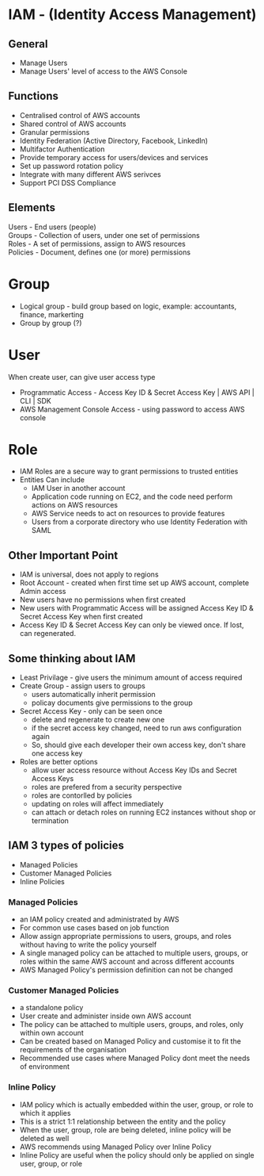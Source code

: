 # IAM - (Identity Access Management)

## General
* Manage Users
* Manage Users' level of access to the AWS Console

## Functions
* Centralised control of AWS accounts
* Shared control of AWS accounts 
* Granular permissions
* Identity Federation (Active Directory, Facebook, LinkedIn)
* Multifactor Authentication
* Provide temporary access for users/devices and services
* Set up password rotation policy
* Integrate with many different AWS serivces
* Support PCI DSS Compliance

## Elements
Users - End users (people) <br>
Groups - Collection of users, under one set of permissions <br>
Roles - A set of permissions, assign to AWS resources <br>
Policies - Document, defines one (or more) permissions

# Group
* Logical group - build group based on logic, example: accountants, finance, markerting
* Group by group (?)

# User
When create user, can give user access type <br>
* Programmatic Access - Access Key ID & Secret Access Key | AWS API | CLI | SDK
* AWS Management Console Access - using password to access AWS console

# Role
* IAM Roles are a secure way to grant permissions to trusted entities
* Entities Can include
    - IAM User in another account
    - Application code running on EC2, and the code need perform actions on AWS resources
    - AWS Service needs to act on resources to provide features
    - Users from a corporate directory who use Identity Federation with SAML

## Other Important Point
* IAM is universal, does not apply to regions
* Root Account - created when first time set up AWS account, complete Admin access
* New users have no permissions when first created
* New users with Programmatic Access will be assigned Access Key ID & Secret Access Key when first created
* Access Key ID & Secret Access Key can only be viewed once. If lost, can regenerated. 

## Some thinking about IAM
* Least Privilage - give users the minimum amount of access required
* Create Group - assign users to groups 
    - users automatically inherit permission
    - policay documents give permissions to the group
* Secret Access Key - only can be seen once
    - delete and regenerate to create new one
    - if the secret access key changed, need to run aws configuration again
    - So, should give each developer their own access key, don't share one access key
* Roles are better options
    - allow user access resource without Access Key IDs and Secret Access Keys
    - roles are prefered from a security perspective
    - roles are contorlled by policies
    - updating on roles will affect immediately 
    - can attach or detach roles on running EC2 instances without shop or termination

## IAM 3 types of policies 
* Managed Policies 
* Customer Managed Policies
* Inline Policies

### Managed Policies
- an IAM policy created and administrated by AWS
- For common use cases based on job function 
- Allow assign appropriate permissions to users, groups, and roles without having to write the policy yourself
- A single managed policy can be attached to multiple users, groups, or roles within the same AWS account and across different accounts
- AWS Managed Policy's permission definition can not be changed 

### Customer Managed Policies
- a standalone policy
- User create and administer inside own AWS account 
- The policy can be attached to multiple users, groups, and roles, only within own account
- Can be created based on Managed Policy and customise it to fit the requirements of the organisation
- Recommended use cases where Managed Policy dont meet the needs of environment

### Inline Policy
- IAM policy which is actually embedded within the user, group, or role to which it applies
- This is a strict 1:1 relationship between the entity and the policy
- When the user, group, role are being deleted, inline policy will be deleted as well
- AWS recommends using Managed Policy over Inline Policy
- Inline Policy are useful when the policy should only be applied on single user, group, or role

